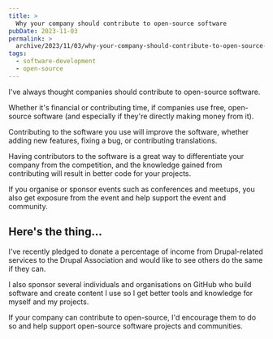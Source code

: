 ```yaml
---
title: >
  Why your company should contribute to open-source software
pubDate: 2023-11-03
permalink: >
  archive/2023/11/03/why-your-company-should-contribute-to-open-source-software
tags:
  - software-development
  - open-source
---
```


I've always thought companies should contribute to open-source software.

Whether it's financial or contributing time, if companies use free, open-source software (and especially if they're directly making money from it).

Contributing to the software you use will improve the software, whether adding new features, fixing a bug, or contributing translations.

Having contributors to the software is a great way to differentiate your company from the competition, and the knowledge gained from contributing will result in better code for your projects.

If you organise or sponsor events such as conferences and meetups, you also get exposure from the event and help support the event and community.

## Here's the thing...

I've recently pledged to donate a percentage of income from Drupal-related services to the Drupal Association and would like to see others do the same if they can.

I also sponsor several individuals and organisations on GitHub who build software and create content I use so I get better tools and knowledge for myself and my projects.

If your company can contribute to open-source, I'd encourage them to do so and help support open-source software projects and communities.
